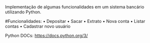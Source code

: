 Implementação de algumas funcionalidades em um sistema bancário utilizando Python. 

#Funcionalidades:  • Depositar
                   • Sacar
                   • Extrato
                   • Nova conta
                   • Listar contas
                   • Cadastrar novo usuário

Python DOCs: https://docs.python.org/3/
